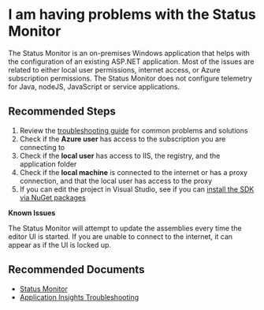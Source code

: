<properties 
    pageTitle="I am having problems with the Status Monitor"
    description="General troubleshooting guide for the Status Monitor"
    service="microsoft.insights"
    resource="components"
    authors="debugthings"
    ms.author="jamdavi"
    articleId="insights_statusmonitor"
    displayOrder="91"
    selfHelpType="generic"
    cloudEnvironments="public, Fairfax"
    productPesIds="15693" 
    supportTopicIds="32629553"
 	ownershipId="AzureMonitoring_ApplicationInsights"
/>
 
# I am having problems with the Status Monitor

The Status Monitor is an on-premises Windows application that helps with the configuration of an existing ASP.NET application. Most of the issues are related to either local user permissions, internet access, or Azure subscription permissions. The Status Monitor does not configure telemetry for Java, nodeJS, JavaScript or service applications. 

## **Recommended Steps**

1. Review the [troubleshooting guide](https://docs.microsoft.com/azure/application-insights/app-insights-monitor-performance-live-website-now#troubleshooting-runtime-configuration-of-application-insights) for common problems and solutions
2. Check if the **Azure user** has access to the subscription you are connecting to
3. Check if the **local user** has access to IIS, the registry, and the application folder
4. Check if the **local machine** is connected to the internet or has a proxy connection, and that the local user has access to the proxy
5. If you can edit the project in Visual Studio, see if you can [install the SDK via NuGet packages](https://docs.microsoft.com/azure/application-insights/app-insights-asp-net?toc=/azure/azure-monitor/toc.json)

**Known Issues**

The Status Monitor will attempt to update the assemblies every time the editor UI is started. If you are unable to connect to the internet, it can appear as if the UI is locked up.


## **Recommended Documents**
* [Status Monitor](https://docs.microsoft.com/azure/application-insights/app-insights-monitor-performance-live-website-now)
* [Application Insights Troubleshooting](https://docs.microsoft.com/azure/application-insights/app-insights-asp-net-troubleshoot-no-data)

